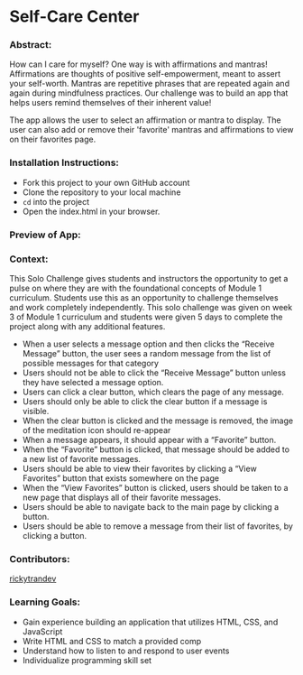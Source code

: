 # Self-Care Center 

### Abstract:
How can I care for myself? One way is with affirmations and mantras!
Affirmations are thoughts of positive self-empowerment, meant to assert your self-worth.
Mantras are repetitive phrases that are repeated again and again during mindfulness practices. Our challenge was to build an app that helps users remind themselves of their inherent value!

The app allows the user to select an affirmation or mantra to display. The user can also add or remove their 'favorite' mantras and affirmations to view on their favorites page. 

### Installation Instructions:
- Fork this project to your own GitHub account
- Clone the repository to your local machine
- `cd` into the project
- Open the index.html in your browser.

### Preview of App:


### Context:
This Solo Challenge gives students and instructors the opportunity to get a pulse on where they are with the foundational concepts of Module 1 curriculum. Students use this as an opportunity to challenge themselves and work completely independently. This solo challenge was given on week 3 of Module 1 curriculum and students were given 5 days to complete the project along with any additional features. 

- When a user selects a message option and then clicks the “Receive Message” button, the user sees a random message from the list of possible messages for that category
- Users should not be able to click the “Receive Message” button unless they have selected a message option.
- Users can click a clear button, which clears the page of any message.
- Users should only be able to click the clear button if a message is visible.
- When the clear button is clicked and the message is removed, the image of the meditation icon should re-appear
- When a message appears, it should appear with a “Favorite” button.
- When the “Favorite” button is clicked, that message should be added to a new list of favorite messages.
- Users should be able to view their favorites by clicking a “View Favorites” button that exists somewhere on the page
- When the “View Favorites” button is clicked, users should be taken to a new page that displays all of their favorite messages.
- Users should be able to navigate back to the main page by clicking a button.
- Users should be able to remove a message from their list of favorites, by clicking a button.

### Contributors:
[rickytrandev](https://github.com/rickytrandev)

### Learning Goals:
- Gain experience building an application that utilizes HTML, CSS, and JavaScript
- Write HTML and CSS to match a provided comp
- Understand how to listen to and respond to user events
- Individualize programming skill set
